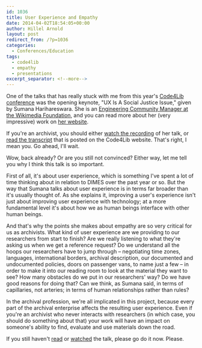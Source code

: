 ```yaml
---
id: 1036
title: User Experience and Empathy
date: 2014-04-02T18:54:05+00:00
author: Hillel Arnold
layout: post
redirect_from: /?p=1036
categories:
  - Conferences/Education
tags:
  - code4lib
  - empathy
  - presentations
excerpt_separator: <!--more-->
---
```

One of the talks that has really stuck with me from this year's [Code4Lib conference](http://code4lib.org/conference/2014/) was the opening keynote, "UX Is A Social Justice Issue," given by Sumana Harihareswara. She is an [Engineering Community Manager at the Wikimedia Foundation](https://www.mediawiki.org/wiki/User:Sharihareswara_%28WMF%29), and you can read more about her (very impressive) work on [her website](http://www.harihareswara.net/).

If you're an archivist, you should either [watch the recording](https://www.youtube.com/watch?v=_8MJATYsqbY) of her talk, or [read the transcript](http://wiki.code4lib.org/index.php/2014_Keynote_by_Sumana_Harihareswara) that is posted on the Code4Lib website. That's right, I mean you. Go ahead, I'll wait.<!--more-->

Wow, back already? Or are you still not convinced? Either way, let me tell you why I think this talk is so important.

First of all, it's about user experience, which is something I've spent a lot of time thinking about in relation to DIMES over the past year or so. But the way that Sumana talks about user experience is in terms far broader than it's usually thought of. As she explains it, improving a user's experience isn't just about improving user experience with technology; at a more fundamental level it's about how we as human beings interface with other human beings.

And that's why the points she makes about empathy are so very critical for us as archivists. What kind of user experience are we providing to our researchers from start to finish? Are we really listening to what they're asking us when we get a reference request? Do we understand all the hoops our researchers have to jump through – negotiating time zones, languages, international borders, archival description, our documented and undocumented policies, doors on passenger vans, to name just a few – in order to make it into our reading room to look at the material they want to see? How many obstacles do we put in our researchers' way? Do we have good reasons for doing that? Can we think, as Sumana said, in terms of capillaries, not arteries; in terms of human relationships rather than rules?

In the archival profession, we're all implicated in this project, because every part of the archival enterprise affects the resulting user experience. Even if you're an archivist who never interacts with researchers (in which case, you should do something about that) your work will have an impact on someone's ability to find, evaluate and use materials down the road.

If you still haven't [read](http://wiki.code4lib.org/index.php/2014_Keynote_by_Sumana_Harihareswara) or [watched](https://www.youtube.com/watch?v=_8MJATYsqbY) the talk, please go do it now. Please.
